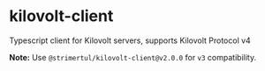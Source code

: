 # kilovolt-client

Typescript client for Kilovolt servers, supports Kilovolt Protocol v4

**Note:** Use `@strimertul/kilovolt-client@v2.0.0` for `v3` compatibility.
